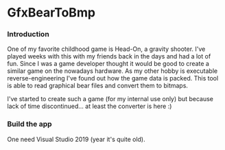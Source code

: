 GfxBearToBmp
============

### Introduction
One of my favorite childhood game is Head-On, a gravity shooter.
I've played weeks with this with my friends back in the days and had a lot of fun.
Since I was a game developer thought it would be good to create a similar game on the nowadays hardware.
As my other hobby is executable reverse-engineering I've found out how the game data is packed.
This tool is able to read graphical bear files and convert them to bitmaps.

I've started to create such a game (for my internal use only) but because lack of time discontinued... at least the converter is here :)

### Build the app
One need Visual Studio 2019 (year it's quite old).
